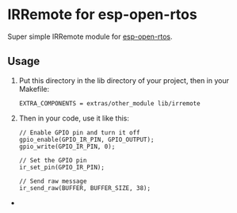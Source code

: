 # IRRemote for esp-open-rtos

Super simple IRRemote module for [esp-open-rtos](https://github.com/SuperHouse/esp-open-rtos).

## Usage

1. Put this directory in the lib directory of your project, then in your Makefile:

	```
	EXTRA_COMPONENTS = extras/other_module lib/irremote
	```

2. Then in your code, use it like this:

	```
	// Enable GPIO pin and turn it off
	gpio_enable(GPIO_IR_PIN, GPIO_OUTPUT);
	gpio_write(GPIO_IR_PIN, 0);
	
	// Set the GPIO pin
	ir_set_pin(GPIO_IR_PIN);
	
	// Send raw message
	ir_send_raw(BUFFER, BUFFER_SIZE, 38);
	```


*
